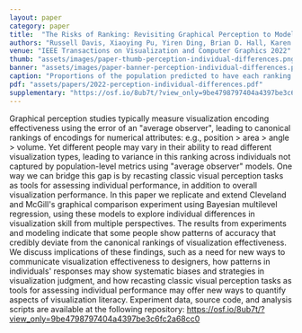 ```yaml
---
layout: paper
category: paper
title:  "The Risks of Ranking: Revisiting Graphical Perception to Model Individual Differences in Visualization Performance"
authors: "Russell Davis, Xiaoying Pu, Yiren Ding, Brian D. Hall, Karen Bonilla, Mi Feng, Matthew Kay, Lane Harrison"
venue: "IEEE Transactions on Visualization and Computer Graphics 2022"
thumb: "assets/images/paper-thumb-perception-individual-differences.png"
banner: "assets/images/paper-banner-perception-individual-differences.png"
caption: "Proportions of the population predicted to have each ranking in terms of mean absolute error, listed in order from most to least common ranking. All proportions added together equal 1 (100% of the population) (Fig.9 in paper)"
pdf: "assets/papers/2022-perception-individual-differences.pdf"
supplementary: "https://osf.io/8ub7t/?view_only=9be4798797404a4397be3c6fc2a68cc0"
---
```


<!-- abstract -->
Graphical perception studies typically measure visualization encoding effectiveness using the error of an "average observer", leading to canonical rankings of encodings for numerical attributes: e.g., position > area > angle > volume. Yet different people may vary in their ability to read different visualization types, leading to variance in this ranking across individuals not captured by population-level metrics using "average observer" models. One way we can bridge this gap is by recasting classic visual perception tasks as tools for assessing individual performance, in addition to overall visualization performance. In this paper we replicate and extend Cleveland and McGill's graphical comparison experiment using Bayesian multilevel regression, using these models to explore individual differences in visualization skill from multiple perspectives. The results from experiments and modeling indicate that some people show patterns of accuracy that credibly deviate from the canonical rankings of visualization effectiveness. We discuss implications of these findings, such as a need for new ways to communicate visualization effectiveness to designers, how patterns in individuals' responses may show systematic biases and strategies in visualization judgment, and how recasting classic visual perception tasks as tools for assessing individual performance may offer new ways to quantify aspects of visualization literacy. Experiment data, source code, and analysis scripts are available at the following repository: https://osf.io/8ub7t/?view_only=9be4798797404a4397be3c6fc2a68cc0
